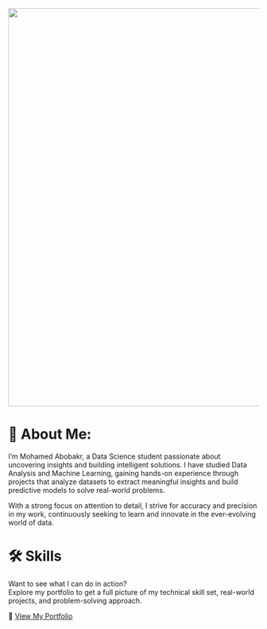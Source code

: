 <div align="center">
<img src="https://media.licdn.com/dms/image/C4D12AQESj72-s5gEKg/article-cover_image-shrink_720_1280/0/1626753867110?e=2147483647&v=beta&t=JOALVxWjySgR37iCdRMhNGmpCyYYDXlPdWk212JXdII" align="center" style="width: 800" />
</div>  

# 💫 About Me: 
I’m Mohamed Abobakr, a Data Science student passionate about uncovering insights and building intelligent solutions. I have studied Data Analysis and Machine Learning, gaining hands-on experience through projects that analyze datasets to extract meaningful insights and build predictive models to solve real-world problems.

With a strong focus on attention to detail, I strive for accuracy and precision in my work, continuously seeking to learn and innovate in the ever-evolving world of data.
</div>  

</div> 


# 🛠️ Skills

Want to see what I can do in action?  
Explore my portfolio to get a full picture of my technical skill set, real-world projects, and problem-solving approach.

🔗 [View My Portfolio](https://portfolio-for-m7md.vercel.app/)

<!--

# 🖥️ Tech Skills: 
<table style="background-color: black; color: white; border: none; border-radius: 15px; overflow: hidden;">
  <tbody>
    <tr>
      <td align="center" style="border: none;">
        <a href="https://www.python.org/" style="color: white;">
          <img src="https://skillicons.dev/icons?i=py" width="50" height="50"/>
        </a>
        <br>Pyton
      </td>
      <td align="center" style="border: none;">
        <a href="https://www.mysql.com/" style="color: white;">
          <img src="https://techstack-generator.vercel.app/mysql-icon.svg" width="50" height="50" alt="MySQL"/>
        </a>
        <br>MySQL
      </td>
      <td align="center" style="border: none;">
        <a href="https://scikit-learn.org/stable/" style="color: white;">
          <img src="https://github.com/tandpfun/skill-icons/blob/main/icons/ScikitLearn-Dark.svg" alt="sklaern" width="50" height="50"/>
        </a>
        <br>Sklearn
      </td>
      <td align="center" style="border: none;">
        <a href="https://pandas.pydata.org/" style="color: white;">
          <img src="https://icon.icepanel.io/Technology/png-shadow-512/Pandas.png" alt="Pandas" width="50" height="50"/>
        </a>
        <br>Pandas
      </td>
      <td align="center" style="border: none;">
        <a href="https://plotly.com/" style="color: white;">
          <img src="https://www.vectorlogo.zone/logos/plotly/plotly-icon.svg" alt="Plotly" width="50" height="50"/>
        </a>
        <br>Plotly
      </td>
      <td align="center" style="border: none;">
        <a href="https://numpy.org/" style="color: white;">
          <img src="https://www.svgrepo.com/show/354127/numpy.svg" width="50" height="50" alt="NumPy"/>
        </a>
        <br>NumPy
      </td>
      <td align="center" style="border: none;">
        <a href="https://streamlit.io/" style="color: white;">
          <img src="https://icon.icepanel.io/Technology/svg/Streamlit.svg" width="50" height="50" alt="Streamlit"/>
        </a>
        <br>Streamlit
      </td>
      <td align="center" style="border: none;">
        <a href="https://www.crummy.com/software/BeautifulSoup/bs4/doc/" style="color: white;">
          <img src="https://miro.medium.com/v2/resize:fit:1100/format:webp/1*jN3vLj7R8m9BEpOJuMJT-w.png" width="50" height="50" alt="CSS"/>
        </a>
        <br>BeautifulSoup
      </td> 
    </tr>
  </tbody>
</table>
</div>

</div> 
  

<br/>  


## 🌐 Socials:
[![Facebook](https://img.shields.io/badge/Facebook-%231877F2.svg?logo=Facebook&logoColor=white)](https://facebook.com/Mohamed Abo Bakr) [![LinkedIn](https://img.shields.io/badge/LinkedIn-%230077B5.svg?logo=linkedin&logoColor=white)](https://linkedin.com/in/Mohamed Abobakr 🇵🇸) 

# 💻 Tech Stack:
![Python](https://img.shields.io/badge/python-3670A0?style=for-the-badge&logo=python&logoColor=ffdd54) ![Markdown](https://img.shields.io/badge/markdown-%23000000.svg?style=for-the-badge&logo=markdown&logoColor=white) ![Streamlit](https://img.shields.io/badge/Streamlit-%23FE4B4B.svg?style=for-the-badge&logo=streamlit&logoColor=white) ![MySQL](https://img.shields.io/badge/mysql-4479A1.svg?style=for-the-badge&logo=mysql&logoColor=white) ![NumPy](https://img.shields.io/badge/numpy-%23013243.svg?style=for-the-badge&logo=numpy&logoColor=white) ![Pandas](https://img.shields.io/badge/pandas-%23150458.svg?style=for-the-badge&logo=pandas&logoColor=white) ![Plotly](https://img.shields.io/badge/Plotly-%233F4F75.svg?style=for-the-badge&logo=plotly&logoColor=white) ![scikit-learn](https://img.shields.io/badge/scikit--learn-%23F7931E.svg?style=for-the-badge&logo=scikit-learn&logoColor=white) ![Git](https://img.shields.io/badge/git-%23F05033.svg?style=for-the-badge&logo=git&logoColor=white)
# 📊 GitHub Stats:
![](https://github-readme-stats.vercel.app/api?username=M7mdAboBakr&theme=dark&hide_border=false&include_all_commits=false&count_private=false)<br/>
![](https://github-readme-streak-stats.herokuapp.com/?user=M7mdAboBakr&theme=dark&hide_border=false)<br/>
![](https://github-readme-stats.vercel.app/api/top-langs/?username=M7mdAboBakr&theme=dark&hide_border=false&include_all_commits=false&count_private=false&layout=compact)

---
[![](https://visitcount.itsvg.in/api?id=M7mdAboBakr&icon=0&color=0)](https://visitcount.itsvg.in)

Proudly created with GPRM ( https://gprm.itsvg.in ) -->
